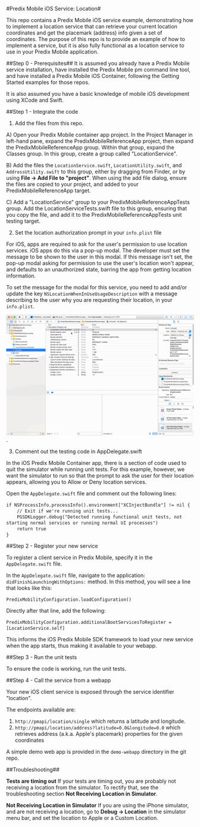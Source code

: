 #Predix Mobile iOS Service: Location#

This repo contains a Predix Mobile iOS service example, demonstrating how to implement a location service that can retrieve your current location coordinates and get the placemark (address) info given a set of coordinates.  The purpose of this repo is to provide an example of how to implement a service, but it is also fully functional as a location service to use in your Predix Mobile application.

##Step 0 - Prerequisites##
It is assumed you already have a Predix Mobile service installation, have installed the Predix Mobile pm command line tool, and have installed a Predix Mobile iOS Container, following the Getting Started examples for those repos.

It is also assumed you have a basic knowledge of mobile iOS development using XCode and Swift.

##Step 1 - Integrate the code

1. Add the files from this repo.
  
  A) Open your Predix Mobile container app project. In the Project Manager in left-hand pane, expand the PredixMobileReferenceApp project, then expand the PredixMobileReferenceApp group. Within that group, expand the Classes group. In this group, create a group called "LocationService".
  
  B) Add the files the `LocationService.swift`, `LocationUtility.swift`, and `AddressUtility.swift` to this group, either by dragging from Finder, or by using **File -> Add File to "project"**. When using the add file dialog, ensure the files are copied to your project, and added to your PredixMobileReferenceApp target.
  
  C) Add a "LocationService" group to your PredixMobileReferenceAppTests group. Add the LocationServiceTests.swift file to this group, ensuring that you copy the file, and add it to the PredixMobileReferenceAppTests unit testing target.

2. Set the location authorization prompt in your `info.plist` file

  For iOS, apps are required to ask for the user's permission to use location services.  iOS apps do this via a pop-up modal. The developer must set the message to be shown to the user in this modal. If this message isn't set, the pop-up modal asking for permission to use the user's location won't appear, and defaults to an unauthorized state, barring the app from getting location information.
  
  To set the message for the modal for this service, you need to add and/or update the key `NSLocationWhenInUseUsageDescription` with a message describing to the user why you are requesting their location, in your `info.plist`.
  
  ![AddLocationKey.gif](resources/75B6B38EFF0DB9A851B60D2C36B8AED7.gif).
  
3. Comment out the testing code in AppDelegate.swift

  In the iOS Predix Mobile Container app, there is a section of code used to quit the simulator while running unit tests.  For this example, however, we want the simulator to run so that the prompt to ask the user for their location appears, allowing you to Allow or Deny location services.
  
  Open the `AppDelegate.swift` file and comment out the following lines: 
  
  ```
  if NSProcessInfo.processInfo().environment["XCInjectBundle"] != nil {
      // Exit if we're running unit tests...
      PGSDKLogger.debug("Detected running functional unit tests, not starting normal services or running normal UI processes")
      return true
  }
  ```

##Step 2 - Register your new service

To register a client service in Predix Mobile, specify it in the `AppDelegate.swift` file.

In the `AppDelegate.swift` file, navigate to the application: `didFinishLaunchingWithOptions:` method. In this method, you will see a line that looks like this:

```
PredixMobilityConfiguration.loadConfiguration()
```

Directly after that line, add the following:

```
PredixMobilityConfiguration.additionalBootServicesToRegister = [LocationService.self]
```

This informs the iOS Predix Mobile SDK framework to load your new service when the app starts, thus making it available to your webapp.

##Step 3 - Run the unit tests

  To ensure the code is working, run the unit tests.

##Step 4 - Call the service from a webapp

Your new iOS client service is exposed through the service identifier "location".

The endpoints available are:

1. `http://pmapi/location/single` which returns a latitude and longitude.
2. `http://pmapi/location/address?latitude=0.0&longitude=0.0` which retrieves address (a.k.a. Apple's placemark) properties for the given coordinates

A simple demo web app is provided in the `demo-webapp` directory in the git repo.


##Troubleshooting##

**Tests are timing out**
If your tests are timing out, you are probably not receiving a location from the simulator. To rectify that, see the troubleshooting section **Not Receiving Location in Simulator**.

**Not Receiving Location in Simulator**
If you are using the iPhone simulator, and are not receiving a location, go to **Debug -> Location** in the simulator menu bar, and set the location to Apple or a Custom Location.
